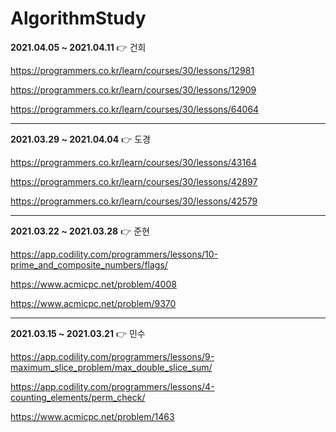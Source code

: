 # AlgorithmStudy

**2021.04.05 ~ 2021.04.11** 👉 건희

https://programmers.co.kr/learn/courses/30/lessons/12981

https://programmers.co.kr/learn/courses/30/lessons/12909

https://programmers.co.kr/learn/courses/30/lessons/64064

***

**2021.03.29 ~ 2021.04.04** 👉 도경

https://programmers.co.kr/learn/courses/30/lessons/43164

https://programmers.co.kr/learn/courses/30/lessons/42897

https://programmers.co.kr/learn/courses/30/lessons/42579

***

**2021.03.22 ~ 2021.03.28** 👉 준현

https://app.codility.com/programmers/lessons/10-prime_and_composite_numbers/flags/

https://www.acmicpc.net/problem/4008

https://www.acmicpc.net/problem/9370

* * *

**2021.03.15 ~ 2021.03.21** 👉 민수

https://app.codility.com/programmers/lessons/9-maximum_slice_problem/max_double_slice_sum/

https://app.codility.com/programmers/lessons/4-counting_elements/perm_check/

https://www.acmicpc.net/problem/1463



